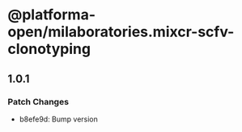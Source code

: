 # @platforma-open/milaboratories.mixcr-scfv-clonotyping

## 1.0.1

### Patch Changes

- b8efe9d: Bump version
